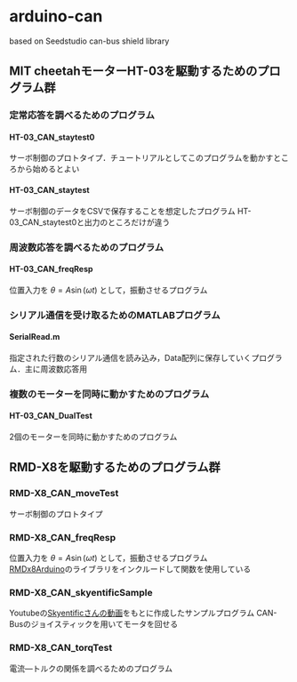 # arduino-can
based on Seedstudio can-bus shield library

## MIT cheetahモーターHT-03を駆動するためのプログラム群

### 定常応答を調べるためのプログラム

#### HT-03_CAN_staytest0

サーボ制御のプロトタイプ．チュートリアルとしてこのプログラムを動かすところから始めるとよい

#### HT-03_CAN_staytest

サーボ制御のデータをCSVで保存することを想定したプログラム
HT-03_CAN_staytest0と出力のところだけが違う

### 周波数応答を調べるためのプログラム

#### HT-03_CAN_freqResp

位置入力を $\theta=A\sin(\omega t)$ として，振動させるプログラム

### シリアル通信を受け取るためのMATLABプログラム

#### SerialRead.m

指定された行数のシリアル通信を読み込み，Data配列に保存していくプログラム．主に周波数応答用

### 複数のモーターを同時に動かすためのプログラム

#### HT-03_CAN_DualTest

2個のモーターを同時に動かすためのプログラム


## RMD-X8を駆動するためのプログラム群

### RMD-X8_CAN_moveTest

サーボ制御のプロトタイプ

### RMD-X8_CAN_freqResp

位置入力を $\theta=A\sin(\omega t)$ として，振動させるプログラム  
[RMDx8Arduino](https://github.com/bump5236/RMDx8Arduino)のライブラリをインクルードして関数を使用している

### RMD-X8_CAN_skyentificSample

Youtubeの[Skyentificさんの動画](https://www.youtube.com/watch?v=gsOPZltbvgM&t=447s)をもとに作成したサンプルプログラム
CAN-Busのジョイスティックを用いてモータを回せる

### RMD-X8_CAN_torqTest

電流―トルクの関係を調べるためのプログラム